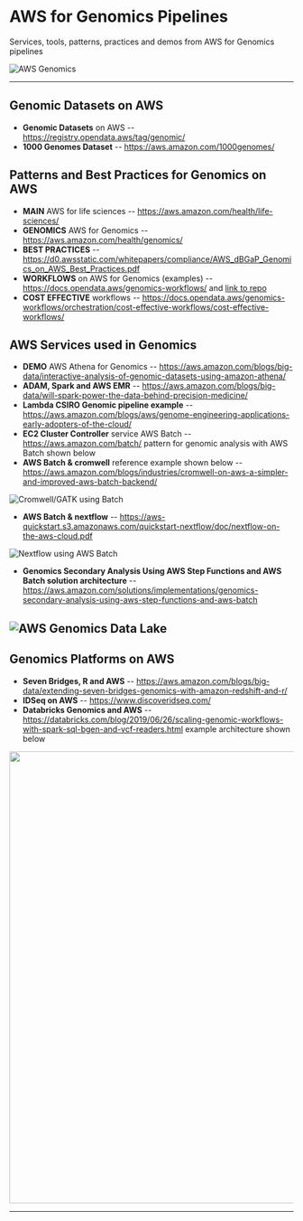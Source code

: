 # AWS for Genomics Pipelines
Services, tools, patterns, practices and demos from AWS for Genomics pipelines

![AWS Genomics](https://github.com/lynnlangit/TeamTeri/blob/master/Images/AWS-Genomics.png)

---
## Genomic Datasets on AWS
* **Genomic Datasets** on AWS -- https://registry.opendata.aws/tag/genomic/
* **1000 Genomes Dataset** -- https://aws.amazon.com/1000genomes/

## Patterns and Best Practices for Genomics on AWS

* **MAIN** AWS for life sciences  -- https://aws.amazon.com/health/life-sciences/
* **GENOMICS** AWS for Genomics -- https://aws.amazon.com/health/genomics/
* **BEST PRACTICES** -- https://d0.awsstatic.com/whitepapers/compliance/AWS_dBGaP_Genomics_on_AWS_Best_Practices.pdf
* **WORKFLOWS** on AWS for Genomics (examples) -- https://docs.opendata.aws/genomics-workflows/ and [link to repo](https://github.com/aws-samples/aws-genomics-workflows)
* **COST EFFECTIVE** workflows -- https://docs.opendata.aws/genomics-workflows/orchestration/cost-effective-workflows/cost-effective-workflows/

## AWS Services used in Genomics 

* **DEMO** AWS Athena for Genomics -- https://aws.amazon.com/blogs/big-data/interactive-analysis-of-genomic-datasets-using-amazon-athena/
* **ADAM, Spark and AWS EMR** -- https://aws.amazon.com/blogs/big-data/will-spark-power-the-data-behind-precision-medicine/
* **Lambda CSIRO Genomic pipeline example** -- https://aws.amazon.com/blogs/aws/genome-engineering-applications-early-adopters-of-the-cloud/
* **EC2 Cluster Controller** service AWS Batch -- https://aws.amazon.com/batch/ pattern for genomic analysis with AWS Batch shown below
* **AWS Batch & cromwell** reference example shown below -- https://aws.amazon.com/blogs/industries/cromwell-on-aws-a-simpler-and-improved-aws-batch-backend/

![Cromwell/GATK using Batch](https://github.com/lynnlangit/TeamTeri/blob/master/Images/aws-sequence-pipe.png)

* **AWS Batch & nextflow** -- https://aws-quickstart.s3.amazonaws.com/quickstart-nextflow/doc/nextflow-on-the-aws-cloud.pdf

![Nextflow using AWS Batch](https://github.com/lynnlangit/TeamTeri/blob/master/Images/nextflow-aws-batch.png)

* **Genomics Secondary Analysis Using AWS Step Functions and AWS Batch solution architecture** -- https://aws.amazon.com/solutions/implementations/genomics-secondary-analysis-using-aws-step-functions-and-aws-batch

![AWS Genomics Data Lake](https://github.com/lynnlangit/TeamTeri/blob/master/Images/AWS-genomics-lake.png)
---

## Genomics Platforms on AWS

* **Seven Bridges, R and AWS** -- https://aws.amazon.com/blogs/big-data/extending-seven-bridges-genomics-with-amazon-redshift-and-r/
* **IDSeq on AWS** -- https://www.discoveridseq.com/
* **Databricks Genomics and AWS** -- https://databricks.com/blog/2019/06/26/scaling-genomic-workflows-with-spark-sql-bgen-and-vcf-readers.html example architecture shown below

<img src="https://github.com/lynnlangit/TeamTeri/blob/master/Images/databricks-genomics.png" width=800>

* * *
